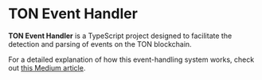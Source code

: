 # TON Event Handler

**TON Event Handler** is a TypeScript project designed to facilitate the detection and parsing of events on the TON blockchain.  

For a detailed explanation of how this event-handling system works, check out [this Medium article](#).
